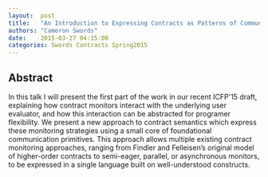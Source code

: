 ```yaml
--- 
layout:  post 
title:   "An Introduction to Expressing Contracts as Patterns of Communication" 
authors: "Cameron Swords" 
date:    2015-03-27 04:15:00 
categories: Swords Contracts Spring2015
--- 
```

## Abstract

In this talk I will present the first part of the work in our recent ICFP'15
draft, explaining how contract monitors interact with the underlying user
evaluator, and how this interaction can be abstracted for programer flexibility.
We present a new approach to contract semantics which express these monitoring
strategies using a small core of foundational communication primitives. This
approach allows multiple existing contract monitoring approaches, ranging from
Findler and Felleisen’s original model of higher-order contracts to semi-eager,
parallel, or asynchronous monitors, to be expressed in a single language built
on well-understood constructs.

